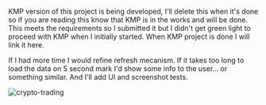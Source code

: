 KMP version of this project is being developed, I'll delete this when it's done so if you are reading this know that KMP is in the works and will be done.
This meets the requirements so I submitted it but I didn't get green light to proceed with KMP when I initially started.
When KMP project is done I will link it here.

If I had more time I would refine refresh mecanism. If it takes too long to load the data on 5 second mark I'd show some info to the user... or something similar.
And I'll add UI and screenshot tests.

![crypto-trading](https://github.com/marenovakovic/crypto-trading/assets/29804184/8ded0035-ec8e-4a11-a6f1-9975b7cec11a)
